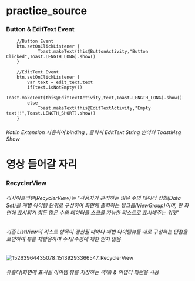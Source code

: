 # practice_source


### Button & EditText Event

        //Button Event
        btn.setOnClickListener {
                Toast.makeText(this@ButtonActivity,"Button Clicked",Toast.LENGTH_LONG).show()
        }

        //EditText Event
        btn.setOnClickListener {
            var text = edit_text.text
            if(text.isNotEmpty())
                Toast.makeText(this@EditTextActivity,text,Toast.LENGTH_LONG).show()
            else
                Toast.makeText(this@EditTextActivity,"Empty text!!",Toast.LENGTH_SHORT).show()
        }
        
###### Kotlin Extension 사용하여 binding , 클릭시 EditText String 받아와 ToastMsg Show 

# 영상 들어갈 자리 




### RecyclerView 
###### 리사이클러뷰(RecyclerView)는 "사용자가 관리하는 많은 수의 데이터 집합(Data Set)을 개별 아이템 단위로 구성하여 화면에 출력하는 뷰그룹(ViewGroup)이며, 한 화면에 표시되기 힘든 많은 수의 데이터를 스크롤 가능한 리스트로 표시해주는 위젯"
###### 기존 ListView의 리스트 항목이 갱신될 때마다 매번 아이템뷰를 새로 구성하는 단점을 보안하여 뷰를 재활용하며 수직/수평에 제한 받지 않음
![15263964435078_15139293366547_RecyclerView](https://user-images.githubusercontent.com/60222655/74812082-2b6b1980-5336-11ea-85f6-63116f600a4b.png)
###### 뷰홀더(화면에 표시될 아이템 뷰를 저장하는 객체) & 어댑터 패턴을 사용 

